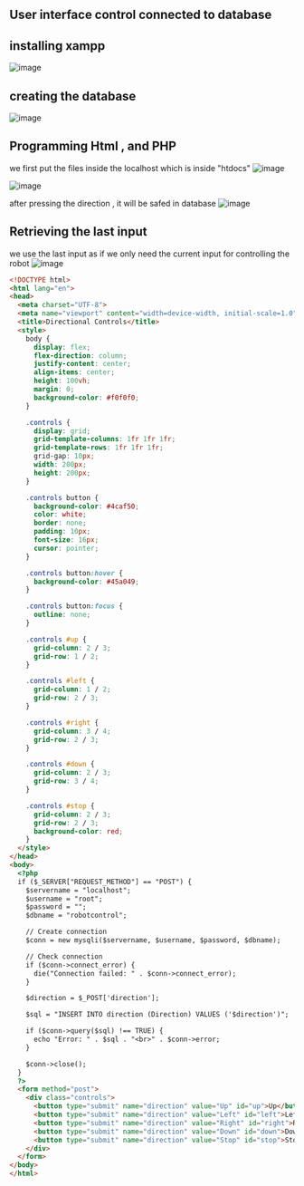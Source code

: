 ## User interface control connected to database

## installing xampp
![image](https://github.com/user-attachments/assets/a8517674-b555-4c39-b42b-9e634e69d513)

## creating the database
![image](https://github.com/user-attachments/assets/4fc61e3c-3535-413f-b8b2-534b7fe227dc)

## Programming Html , and PHP
we first put the files inside the localhost which is inside "htdocs"
![image](https://github.com/user-attachments/assets/f95d08a0-d86e-406e-9173-b9feafed09a1)

![image](https://github.com/user-attachments/assets/d0e1cd59-1da9-4bd6-afa5-762bcbe71ef2)

after pressing the direction , it will be safed in database
![image](https://github.com/user-attachments/assets/7c745964-619d-4379-80ce-cc3a5cd02555)

## Retrieving the last input
we use the last input as if we only need the current input for controlling the robot
![image](https://github.com/user-attachments/assets/0b93b292-440f-414f-8d0f-d293023be78c)

```html
<!DOCTYPE html>
<html lang="en">
<head>
  <meta charset="UTF-8">
  <meta name="viewport" content="width=device-width, initial-scale=1.0">
  <title>Directional Controls</title>
  <style>
    body {
      display: flex;
      flex-direction: column;
      justify-content: center;
      align-items: center;
      height: 100vh;
      margin: 0;
      background-color: #f0f0f0;
    }

    .controls {
      display: grid;
      grid-template-columns: 1fr 1fr 1fr;
      grid-template-rows: 1fr 1fr 1fr;
      grid-gap: 10px;
      width: 200px;
      height: 200px;
    }

    .controls button {
      background-color: #4caf50;
      color: white;
      border: none;
      padding: 10px;
      font-size: 16px;
      cursor: pointer;
    }

    .controls button:hover {
      background-color: #45a049;
    }

    .controls button:focus {
      outline: none;
    }

    .controls #up {
      grid-column: 2 / 3;
      grid-row: 1 / 2;
    }

    .controls #left {
      grid-column: 1 / 2;
      grid-row: 2 / 3;
    }

    .controls #right {
      grid-column: 3 / 4;
      grid-row: 2 / 3;
    }

    .controls #down {
      grid-column: 2 / 3;
      grid-row: 3 / 4;
    }

    .controls #stop {
      grid-column: 2 / 3;
      grid-row: 2 / 3;
      background-color: red;
    }
  </style>
</head>
<body>
  <?php
  if ($_SERVER["REQUEST_METHOD"] == "POST") {
    $servername = "localhost";
    $username = "root";
    $password = "";
    $dbname = "robotcontrol";

    // Create connection
    $conn = new mysqli($servername, $username, $password, $dbname);

    // Check connection
    if ($conn->connect_error) {
      die("Connection failed: " . $conn->connect_error);
    }

    $direction = $_POST['direction'];

    $sql = "INSERT INTO direction (Direction) VALUES ('$direction')";

    if ($conn->query($sql) !== TRUE) {
      echo "Error: " . $sql . "<br>" . $conn->error;
    }

    $conn->close();
  }
  ?>
  <form method="post">
    <div class="controls">
      <button type="submit" name="direction" value="Up" id="up">Up</button>
      <button type="submit" name="direction" value="Left" id="left">Left</button>
      <button type="submit" name="direction" value="Right" id="right">Right</button>
      <button type="submit" name="direction" value="Down" id="down">Down</button>
      <button type="submit" name="direction" value="Stop" id="stop">Stop</button>
    </div>
  </form>
</body>
</html>
